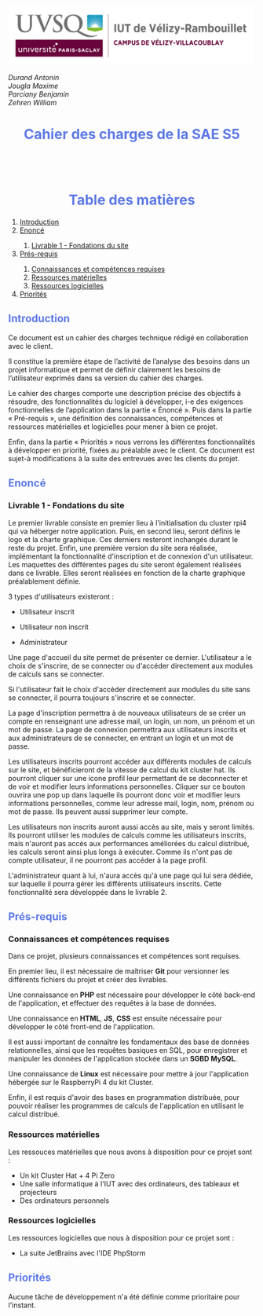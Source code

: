 <img src="Images/logoUvsq.jpg" width="500px" alt="Logo uvsq">

_Durand Antonin_ <br>
_Jougla Maxime_ <br>
_Parciany Benjamin_ <br>
_Zehren William_

<h1 style="color:#5d79e7; text-align: center"> Cahier des charges de la SAE S5 </h1>

<h1 style="color:#5d79e7; text-align: center; margin-top: 100px"> Table des matières</h1>

<ol>
    <li> <a href="#introduction"> Introduction  </a> </li>
    <li> <a href="#enonce"> Enoncé  </a> </li>
    <ol>
        <li> <a href="#livrable_1"> Livrable 1 - Fondations du site </a> </li>
    </ol>
    <li> <a href="#pres_requis"> Prés-requis  </a>  </li>
    <ol>
        <li> <a href="#connaissances_competences"> Connaissances et compétences requises  </a> </li>
        <li> <a href="#ressources_materielles"> Ressources matérielles  </a> </li>
        <li> <a href="#ressources_logicielles"> Ressources logicielles  </a> </li>
    </ol>
    <li> <a href="#priorites"> Priorités  </a> </li>
</ol>



<h2 style="color:#5d79e7; page-break-before: always" id="introduction"> Introduction </h2>

Ce document est un cahier des charges technique rédigé en collaboration avec le client.

Il constitue la première étape de l’activité de l’analyse des besoins dans un projet informatique et permet de définir clairement les besoins de l’utilisateur exprimés dans sa version du cahier des charges.

Le cahier des charges comporte une description précise des objectifs à résoudre, des fonctionnalités du logiciel à développer, i-e des exigences fonctionnelles de l’application dans la partie « Énoncé ». Puis dans la partie « Pré-requis », une définition des connaissances, compétences et ressources matérielles et logicielles pour mener à bien ce projet.

Enfin, dans la partie « Priorités » nous verrons les différentes fonctionnalités à développer en priorité, fixées au préalable avec le client.
Ce document est sujet-à modifications à la suite des entrevues avec les clients du projet.

<h2 style="color:#5d79e7; page-break-before: always" id="enonce"> Enoncé </h2>  

<h3 id="livrable_1"> Livrable 1 - Fondations du site </h3>

Le premier livrable consiste en premier lieu à l'initialisation du cluster rpi4 qui va héberger notre application.
Puis, en second lieu, seront définis le logo et la charte graphique. Ces derniers resteront inchangés durant le reste du projet.
Enfin, une première version du site sera réalisée, implémentant la fonctionnalité d'inscription et de connexion d'un utilisateur.
Les maquettes des différentes pages du site seront également réalisées dans ce livrable. Elles seront réalisées en fonction de la charte graphique préalablement définie.

3 types d'utilisateurs existeront : 

- Utilisateur inscrit

- Utilisateur non inscrit 

- Administrateur 

Une page d'accueil du site permet de présenter ce dernier. L'utilisateur a le choix de s'inscrire, de se connecter ou d'accéder directement aux modules de calculs sans se connecter.

Si l'utilisateur fait le choix d'accèder directement aux modules du site sans se connecter, il pourra toujours s'inscrire et se connecter. 

La page d'inscription permettra à de nouveaux utilisateurs de se créer un compte en renseignant une adresse mail, un login, un nom, un prénom et un mot de passe. 
La page de connexion permettra aux utilisateurs inscrits et aux administrateurs de se connecter, en entrant un login et un mot de passe. 

Les utilisateurs inscrits pourront accéder aux différents modules de calculs sur le site, et bénéficieront de la vitesse de calcul du kit cluster hat. 
Ils pourront cliquer sur une icone profil leur permettant de se deconnecter et de voir et modifier leurs informations personnelles. 
Cliquer sur ce bouton ouvrira une pop up dans laquelle ils pourront donc voir et modifier leurs informations personnelles, comme leur adresse mail, login, nom, prénom ou mot de passe.
Ils peuvent aussi supprimer leur compte.

Les utilisateurs non inscrits auront aussi accès au site, mais y seront limités. 
Ils pourront utiliser les modules de calculs comme les utilisateurs inscrits, mais n'auront pas accès aux performances améliorées du calcul distribué, les calculs seront ainsi plus longs à exécuter.
Comme ils n'ont pas de compte utilisateur, il ne pourront pas accéder à la page profil.

L'administrateur quant à lui, n'aura accès qu'à une page qui lui sera dédiée, sur laquelle il pourra gérer les différents utilisateurs inscrits. Cette fonctionnalité sera développée dans le livrable 2. 


<h2 style="color:#5d79e7; page-break-before: always" id="pres_requis"> Prés-requis </h2>

<h3 id="connaissances_competences"> Connaissances et compétences requises </h3>

Dans ce projet, plusieurs connaissances et compétences sont requises.

En premier lieu, il est nécessaire de maîtriser __Git__ pour versionner les différents fichiers du projet et créer des livrables.

Une connaissance en __PHP__ est nécessaire pour développer le côté back-end de l'application, et effectuer des requêtes à la base de données.

Une connaissance en __HTML__, __JS__, __CSS__ est ensuite nécessaire pour développer le côté front-end de l'application.

Il est aussi important de connaître les fondamentaux des base de données relationnelles, ainsi que les requêtes basiques en SQL, pour enregistrer et manipuler les données de l'application stockée dans un __SGBD MySQL__.

Une connaissance de __Linux__ est nécessaire pour mettre à jour l'application hébergée sur le RaspberryPi 4 du kit Cluster.

Enfin, il est requis d'avoir des bases en programmation distribuée, pour pouvoir réaliser les programmes de calculs de l'application en utilisant le calcul distribué.

<h3 id="ressources_materielles"> Ressources matérielles </h3>

Les ressouces matérielles que nous avons à disposition pour ce projet sont :

- Un kit Cluster Hat + 4 Pi Zero
- Une salle informatique à l'IUT avec des ordinateurs, des tableaux et projecteurs
- Des ordinateurs personnels

<h3 id="ressources_logicielles"> Ressources logicielles </h3>

Les ressources logicielles que nous à disposition pour ce projet sont :

- La suite JetBrains avec l'IDE PhpStorm 

<h2 style="color:#5d79e7; page-break-before: always" id="priorites"> Priorités </h2>

Aucune tâche de développement n'a été définie comme prioritaire pour l'instant.